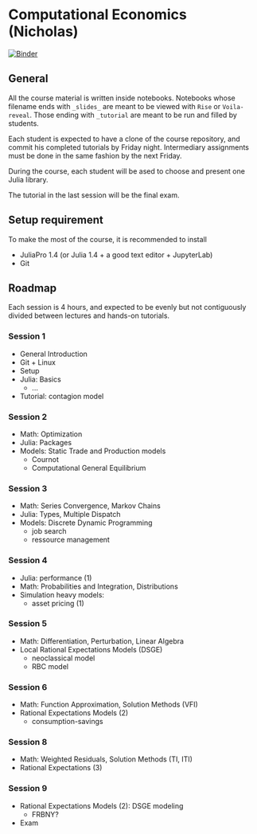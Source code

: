 # Computational Economics (Nicholas)

[![Binder](https://mybinder.org/badge_logo.svg)](https://mybinder.org/v2/gh/albop/eco309.git/master?urlpath=lab)

## General

All the course material is written inside notebooks. Notebooks whose filename ends with `_slides_` are meant to be viewed with `Rise` or `Voila-reveal`. Those ending with `_tutorial` are meant to be run and filled by students.

Each student is expected to have a clone of the course repository, and commit his completed tutorials by Friday night. Intermediary assignments must be done in the same fashion by the next Friday.

During the course, each student will be ased to choose and present one Julia library.

The tutorial in the last session will be the final exam.

## Setup requirement

To make the most of the course, it is recommended to install
- JuliaPro 1.4 (or Julia 1.4 + a good text editor + JupyterLab)
- Git

## Roadmap

Each session is 4 hours, and expected to be evenly but not contiguously divided between lectures and hands-on tutorials.

### Session 1

- General Introduction
- Git + Linux
- Setup
- Julia: Basics
    - ...
- Tutorial: contagion model

### Session 2

- Math: Optimization
- Julia: Packages
- Models: Static Trade and Production models
    - Cournot
    - Computational General Equilibrium

### Session 3

- Math: Series Convergence, Markov Chains
- Julia: Types, Multiple Dispatch
- Models: Discrete Dynamic Programming
    - job search
    - ressource management

### Session 4

- Julia: performance (1)
- Math: Probabilities and Integration, Distributions
- Simulation heavy models:
    - asset pricing (1)

### Session 5

- Math: Differentiation, Perturbation, Linear Algebra
- Local Rational Expectations Models (DSGE)
    - neoclassical model
    - RBC model

### Session 6

- Math: Function Approximation, Solution Methods (VFI)
- Rational Expectations Models (2)
    - consumption-savings

### Session 8

- Math: Weighted Residuals, Solution Methods (TI, ITI)
- Rational Expectations (3)

### Session 9

- Rational Expectations Models (2): DSGE modeling
    - FRBNY?
- Exam

